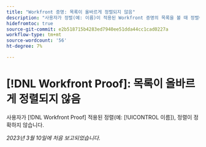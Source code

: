 ```yaml
---
title: "Workfront 증명: 목록이 올바르게 정렬되지 않음"
description: "사용자가 정렬(예: 이름)이 적용된 Workfront 증명의 목록을 볼 때 정렬이 정확하지 않습니다."
hidefromtoc: true
source-git-commit: e2b518715b4283ed7940ee51dda44cc1cad0227a
workflow-type: tm+mt
source-wordcount: '56'
ht-degree: 7%

---
```



# [!DNL Workfront Proof]: 목록이 올바르게 정렬되지 않음

사용자가 [!DNL Workfront Proof] 적용된 정렬(예: [!UICONTROL 이름]), 정렬이 정확하지 않습니다.

_2023년 3월 10일에 처음 보고되었습니다._

